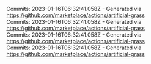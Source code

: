 Commits: 2023-01-16T06:32:41.058Z - Generated via https://github.com/marketplace/actions/artificial-grass
<br>
Commits: 2023-01-16T06:32:41.058Z - Generated via https://github.com/marketplace/actions/artificial-grass
<br>
Commits: 2023-01-16T06:32:41.058Z - Generated via https://github.com/marketplace/actions/artificial-grass
<br>
Commits: 2023-01-16T06:32:41.058Z - Generated via https://github.com/marketplace/actions/artificial-grass
<br>
